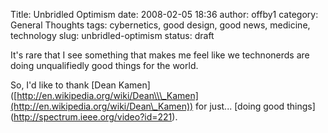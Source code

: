 Title: Unbridled Optimism
date: 2008-02-05 18:36
author: offby1
category: General Thoughts
tags: cybernetics, good design, good news, medicine, technology
slug: unbridled-optimism
status: draft

It\'s rare that I see something that makes me feel like we technonerds are doing unqualifiedly good things for the world.

So, I\'d like to thank \[Dean Kamen\]([http://en.wikipedia.org/wiki/Dean\\\_Kamen](http://en.wikipedia.org/wiki/Dean\_Kamen)) for just\... \[doing good things\](<http://spectrum.ieee.org/video?id=221>).

